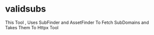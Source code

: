 # validsubs
This Tool , Uses SubFinder and AssetFinder To Fetch SubDomains and Takes Them To Httpx Tool
